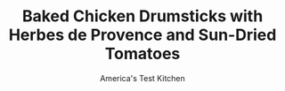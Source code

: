 ---
layout: ../../layouts/MarkdownPostLayout.astro
title: Baked Chicken Drumsticks with Herbes de Provence and Sun-Dried Tomatoes
author: America's Test Kitchen
pubDate: 2023-03-15
description: "This dish delivers a comforting dinner—rich, savory, and complex—with minimal effort."
image_url: https://res.cloudinary.com/hksqkdlah/image/upload/ar_1:1,c_fill,dpr_2.0,f_auto,fl_lossy.progressive.strip_profile,g_faces:auto,q_auto:low,w_344/SFS_WeeknightBakedDrumsticksHerbesDeProvence_070_papqdz
tags: ["Main Courses","Chicken"]
calories: 3097
protein: 63
carbohydrates: 7
fats: 
fiber: 1
ingredients: ["3 pounds, chicken drumsticks","⅓ cup sliced oil-packed, sun-dried tomatoes","¼ cup, extra-virgin olive oil","¼ cup, dry white wine","5 , garlic cloves, minced","4 teaspoons, herbes de Provence","2½ teaspoons, kosher salt","3 , anchovy fillets, rinsed and minced","1 teaspoon, pepper","1 teaspoon, granulated garlic","¼ cup, water","2 teaspoons, cornstarch","2 tablespoons, unsalted butter","2 tablespoons, chopped fresh parsley"]
serves: 4
time: "1½ hours, plus 1 hour marinating"
instructions: ["FOR THE CHICKEN: Toss all ingredients together in large bowl. Cover and refrigerate for at least 1 hour or up to 24 hours.","Adjust oven rack to middle position and heat oven to 400 degrees. Place drumsticks in single layer in 12-inch ovensafe skillet. Pour any remaining marinade in bowl over chicken. Bake until chicken registers at least 185 degrees, about 55 minutes.","FOR THE SAUCE: Transfer chicken to shallow platter, leaving pan juices behind. Whisk water and cornstarch together in small bowl; whisk cornstarch slurry into pan juices. Bring pan-juice mixture to simmer over medium heat, scraping up any browned bits. Simmer until thickened, about 2 minutes.","Off heat, whisk in butter until incorporated, about 1 minute. Whisk in parsley. Spoon sauce over chicken and serve."]
nutrition: ["942 mg Potassium","592 mg Phosphorus","74 mg Calcium","4 mg Iron","78 mg Magnesium","957 mg Sodium","6 mg Zinc","52 g Fat","17 mg Niacin (B3)","24 g Monounsaturated","8 g Polyunsaturated","13 mg Vitamin C","330 mg Cholesterol","14 g Saturated","1 g Fiber","19 µg Folate (food)","67 µg Vitamin K","285 g Water","7 g Carbs","19 µg Folate equivalent (total)","63 g Protein","2 mg Vitamin E","1 µg Vitamin B12","1 mg Vitamin B6","112 µg Vitamin A","774 kcal Energy","3097 calories"]
notes: "Depending on their size, youll need anywhere from eight to 12 drumsticks to yield the 3 pounds called for here. We like to serve these saucy drumsticks with crusty bread, mashed potatoes, or rice."
---